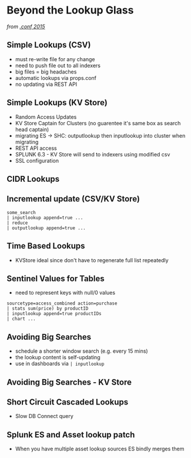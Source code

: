 # Beyond the Lookup Glass

_from [.conf 2015](http://adrichman.github.io/SplunkConf2015/)_

## Simple Lookups (CSV)

* must re-write file for any change
* need to push file out to all indexers
* big files = big headaches
* automatic lookups via props.conf
* no updating via REST API

## Simple Lookups (KV Store)

* Random Access Updates
* KV Store Captain for Clusters (no guarentee it's same box as search head captain)
* migrating ES -> SHC: outputlookup then inputlookup into cluster when migrating 
* REST API access
* SPLUNK 6.3 - KV Store will send to indexers using modified csv 
* SSL configuration 

## CIDR Lookups

## Incremental update (CSV/KV Store)
```
some_search
| inputlookup append=true ...
| reduce
| outputlookup append=true ...
```

## Time Based Lookups

* KVStore ideal since don't have to regenerate full list repeatedly

## Sentinel Values for Tables

* need to represent keys with null/0 values

```
sourcetype=access_combined action=purchase
| stats sum(price) by productID
| inputlookup append=true productIDs
| chart ...
```

## Avoiding Big Searches

* schedule a shorter window search (e.g. every 15 mins)
* the lookup content is self-updating
* use in dashboards via `| inputlookup`

## Avoiding Big Searches - KV Store

## Short Circuit Cascaded Lookups

* Slow DB Connect query

## Splunk ES and Asset lookup patch

* When you have multiple asset lookup sources ES bindly merges them
